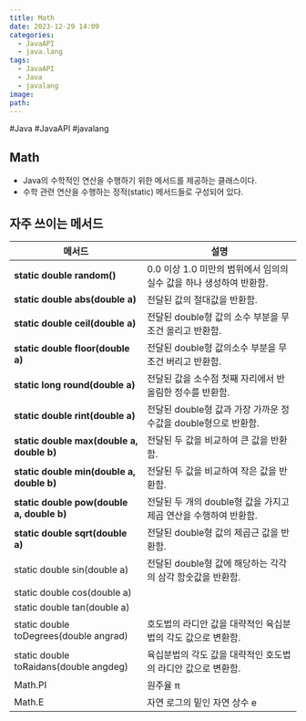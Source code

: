 ```yaml
---
title: Math
date: 2023-12-29 14:09
categories:
  - JavaAPI
  - java.lang
tags:
  - JavaAPI
  - Java
  - javalang
image: 
path:
---
```

#Java #JavaAPI #javalang 

## Math
+ Java의 수학적인 연산을 수행하기 위한 메서드를 제공하는 클래스이다.
+ 수학 관련 연산을 수행하는 정적(static) 메서드들로 구성되어 있다.

## 자주 쓰이는 메서드

| 메서드                                    | 설명                                                                |
| ----------------------------------------- | ------------------------------------------------------------------- |
| **static double random()**                | 0.0 이상 1.0 미만의 범위에서 임의의 실수 값을 하나 생성하여 반환함. |
| **static double abs(double a)**           | 전달된 값의 절대값을 반환함.                                        |
| **static double ceil(double a)**          | 전달된 double형 값의 소수 부분을 무조건 올리고 반환함.              |
| **static double floor(double a)**         | 전달된 double형 값의소수 부분을 무조건 버리고 반환함.               |
| **static long round(double a)**           | 전달된 값을 소수점 첫째 자리에서 반올림한 정수를 반환함.            |
| **static double rint(double a)**          | 전달된 double형 값과 가장 가까운 정수값을 double형으로 반환함.      |
| **static double max(double a, double b)** | 전달된 두 값을 비교하여 큰 값을 반환함.                             |
| **static double min(double a, double b)** | 전달된 두 값을 비교하여 작은 값을 반환함.                           |
| **static double pow(double a, double b)** | 전달된 두 개의 double형 값을 가지고 제곱 연산을 수행하여 반환함.    |
| **static double sqrt(double a)**          | 전달된 double형 값의 제곱근 값을 반환함.                            |
| static double sin(double a)               | 전달된 double형 값에 해당하는 각각의 삼각 함숫값을 반환함.          |
| static double cos(double a)               |                                                                     |
| static double tan(double a)               |                                                                     |
| static double toDegrees(double angrad)    | 호도법의 라디안 값을 대략적인 육십분법의 각도 값으로 변환함.        |
| static double toRaidans(double angdeg)    | 육십분법의 각도 값을 대략적인 호도법의 라디안 값으로 변환함.        |
| Math.PI                                   | 원주율 π                                                                    |
| Math.E                                          | 자연 로그의 밑인 자연 상수 e                                                                    |
